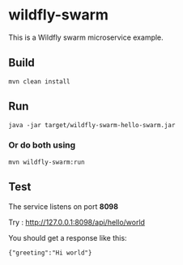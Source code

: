 
# wildfly-swarm
This is a Wildfly swarm microservice example.

## Build
    mvn clean install

## Run 

    java -jar target/wildfly-swarm-hello-swarm.jar



### Or do both using

    mvn wildfly-swarm:run



## Test

The service listens on port **8098**  

Try :
    http://127.0.0.1:8098/api/hello/world

You should get a response like this:

    {"greeting":"Hi world"}



